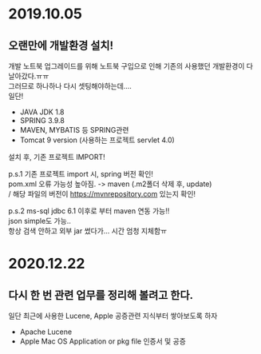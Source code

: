 # 2019.10.05
## 오랜만에 개발환경 설치!

개발 노트북 업그레이드를 위해 노트북 구입으로 인해 기존의 사용했던 개발환경이 다 날아갔다.ㅠㅠ  
그러므로 하나하나 다시 셋팅해야하는데....  
일단!  

* JAVA JDK 1.8
* SPRING 3.9.8
* MAVEN, MYBATIS 등 SPRING관련 
* Tomcat 9 version (사용하는 프로젝트 servlet 4.0)

설치 후, 기존 프로젝트 IMPORT!  

p.s.1
기존 프로젝트 import 시, spring 버전 확인!  
pom.xml 오류 가능성 높아짐. -> maven (.m2폴더 삭제 후, update)   
/ 해당 파일의 버전이 https://mvnrepository.com 있는지 확인!  
  
  
p.s.2
ms-sql jdbc 6.1 이후로 부터 maven 연동 가능!!  
json simple도 가능..  
항상 검색 안하고 외부 jar 썼다가... 시간 엄청 지체함ㅠ


# 2020.12.22
## 다시 한 번 관련 업무를 정리해 볼려고 한다.

일단 최근에 사용한 Lucene, Apple 공증관련 지식부터 쌓아보도록 하자 

* Apache Lucene
* Apple Mac OS Application or pkg file 인증서 및 공증

